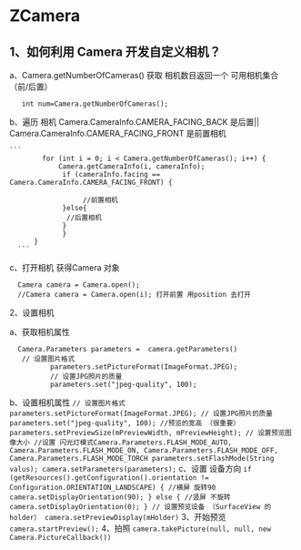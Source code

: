 # ZCamera
## 1、如何利用 Camera 开发自定义相机？
   a、Camera.getNumberOfCameras()  获取 相机数目返回一个 可用相机集合（前/后置）
   ```
      int num=Camera.getNumberOfCameras();
   ```
   b、遍历 相机 Camera.CameraInfo.CAMERA_FACING_BACK 是后置|| Camera.CameraInfo.CAMERA_FACING_FRONT 是前置相机
   
    ```
            for (int i = 0; i < Camera.getNumberOfCameras(); i++) {
                Camera.getCameraInfo(i, cameraInfo);
                 if (cameraInfo.facing == Camera.CameraInfo.CAMERA_FACING_FRONT) {

                      //前置相机
                 }else{
                  //后置相机
                 }
                 }
          }
      ```
   c、打开相机 获得Camera 对象

   ```
     Camera camera = Camera.open();
     //Camera camera = Camera.open(i); 打开前置 用position 去打开
   ```
   2、设置相机
   
   a、获取相机属性
  ```
    Camera.Parameters parameters =  camera.getParameters()
     // 设置图片格式
            parameters.setPictureFormat(ImageFormat.JPEG);
            // 设置JPG照片的质量
            parameters.set("jpeg-quality", 100);
   ```
   b、设置相机属性
    ```
        // 设置图片格式
        parameters.setPictureFormat(ImageFormat.JPEG);
        // 设置JPG照片的质量
        parameters.set("jpeg-quality", 100);
        //预览的宽高 （很重要）
        parameters.setPreviewSize(mPreviewWidth, mPreviewHeight); // 设置预览图像大小
        //设置 闪光灯模式Camera.Parameters.FLASH_MODE_AUTO, Camera.Parameters.FLASH_MODE_ON, Camera.Parameters.FLASH_MODE_OFF, Camera.Parameters.FLASH_MODE_TORCH
        parameters.setFlashMode(String valus);
        camera.setParameters(parameters);
      ```
      c、设置 设备方向
      ```
          if (getResources().getConfiguration().orientation != Configuration.ORIENTATION_LANDSCAPE) {
          //横屏 旋转90
             camera.setDisplayOrientation(90);
            } else {
            //竖屏 不旋转
             camera.setDisplayOrientation(0);
            }
            // 设置预览设备 （SurfaceView 的holder）
           camera.setPreviewDisplay(mHolder)
      ```
      3、开始预览
        ```
        camera.startPreview();
        ```
      4、拍照
       ```
         camera.takePicture(null, null, new Camera.PictureCallback())
       ```
